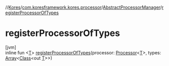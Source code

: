 //[Kores](../../../index.md)/[com.koresframework.kores.processor](../index.md)/[AbstractProcessorManager](index.md)/[registerProcessorOfTypes](register-processor-of-types.md)

# registerProcessorOfTypes

[jvm]\
inline fun <[T](register-processor-of-types.md)> [registerProcessorOfTypes](register-processor-of-types.md)(processor: [Processor](../-processor/index.md)<[T](register-processor-of-types.md)>, types: [Array](https://kotlinlang.org/api/latest/jvm/stdlib/kotlin/-array/index.html)<[Class](https://docs.oracle.com/javase/8/docs/api/java/lang/Class.html)<out [T](register-processor-of-types.md)>>)
